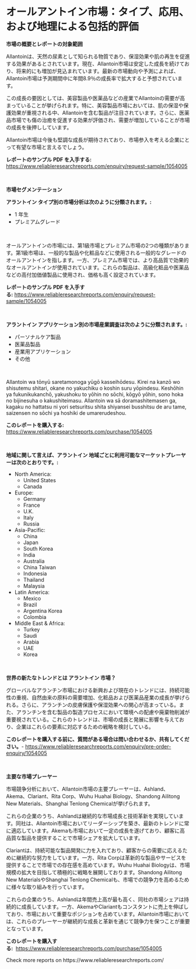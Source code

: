 <p><h1>オールアントイン市場：タイプ、応用、および地理による包括的評価</h1></p><p><strong>市場の概要とレポートの対象範囲</strong></p>
<p><p>Allantoinは、天然の尿素として知られる物質であり、保湿効果や肌の再生を促進する効果があるとされています。現在、Allantoin市場は安定した成長を続けており、将来的にも増加が見込まれています。最新の市場動向や予測によれば、Allantoin市場は予測期間中に年間8.9％の成長率で拡大すると予想されています。</p><p>この成長の要因としては、美容製品や医薬品などの産業でAllantoinの需要が高まっていることが挙げられます。特に、美容製品市場においては、肌の保湿や保護効果が重視される中、Allantoinを含む製品が注目されています。さらに、医薬品市場でも傷の治癒を促進する効果が評価され、需要が増加していることが市場の成長を後押ししています。</p><p>Allantoin市場は今後も堅調な成長が期待されており、市場参入を考える企業にとって有望な市場と言えるでしょう。</p></p>
<p><strong>レポートのサンプル PDF を入手する:</strong> <a href="https://www.reliableresearchreports.com/enquiry/request-sample/1054005">https://www.reliableresearchreports.com/enquiry/request-sample/1054005</a></p>
<p>&nbsp;</p>
<p><strong>市場セグメンテーション</strong></p>
<p><strong>アラントイン タイプ別の市場分析は次のように分類されます。:</strong></p>
<p><ul><li>1 年生</li><li>プレミアムグレード</li></ul></p>
<p>&nbsp;</p>
<p><p>オールアントインの市場には、第1級市場とプレミアム市場の2つの種類があります。第1級市場は、一般的な製品や化粧品などに使用される一般的なグレードのオールアントインを指します。一方、プレミアム市場では、より高品質で効果的なオールアントインが使用されています。これらの製品は、高級化粧品や医薬品などの高付加価値製品に使用され、価格も高く設定されています。</p></p>
<p><strong>レポートのサンプル PDF を入手する:</strong>&nbsp;<a href="https://www.reliableresearchreports.com/enquiry/request-sample/1054005">https://www.reliableresearchreports.com/enquiry/request-sample/1054005</a></p>
<p>&nbsp;</p>
<p><strong> アラントイン アプリケーション別の市場産業調査は次のように分類されます。:</strong></p>
<p><ul><li>パーソナルケア製品</li><li>医薬品製品</li><li>産業用アプリケーション</li><li>その他</li></ul></p>
<p>&nbsp;</p>
<p><p>Allantoin wa tōnyū saretamonoga yūgō kasseihōdesu. Kirei na kanzō wo shisutemu shitari, okane no yakuchiku o koshin suru yōpindesu. Keshōhin ya fukunikukanchō, yakushoku to yōhin no sōchi, kōgyō yōhin, sono hoka no bijinesuha o kakushiteimasu. Allantoin wa sā doramashitemasen ga, kagaku no hattatsu ni yori setsuritsu shita shiyansei busshitsu de aru tame, saizensen no sōchi ya hoshiki de umarerudeshou.</p></p>
<p><strong>このレポートを購入する:</strong>&nbsp; <a href="https://www.reliableresearchreports.com/purchase/1054005">https://www.reliableresearchreports.com/purchase/1054005</a></p>
<p>&nbsp;</p>
<p><strong>地域に関して言えば、アラントイン 地域ごとに利用可能なマーケットプレーヤーは次のとおりです。:</strong></p>
<p><ul>
    <li>
        North America:
        <ul>
            <li>United States</li>
            <li>Canada</li>
        </ul>
    </li>
    <li>
        Europe:
        <ul>
            <li>Germany</li>
            <li>France</li>
            <li>U.K.</li>
            <li>Italy</li>
            <li>Russia</li>
        </ul>
    </li>
    <li>
        Asia-Pacific:
        <ul>
            <li>China</li>
            <li>Japan</li>
            <li>South Korea</li>
            <li>India</li>
            <li>Australia</li>
            <li>China Taiwan</li>
            <li>Indonesia</li>
            <li>Thailand</li>
            <li>Malaysia</li>
        </ul>
    </li>
    <li>
        Latin America:
        <ul>
            <li>Mexico</li>
            <li>Brazil</li>
            <li>Argentina Korea</li>
            <li>Colombia</li>
        </ul>
    </li>
    <li>
        Middle East & Africa:
        <ul>
            <li>Turkey</li>
            <li>Saudi</li>
            <li>Arabia</li>
            <li>UAE</li>
            <li>Korea</li>
        </ul>
    </li>
    </ul></p>
<p>&nbsp;</p>
<p><strong>世界の新たなトレンドとは アラントイン 市場？</strong></p>
<p><p>グローバルなアランチン市場における新興および現在のトレンドには、持続可能性の重視、自然由来の原料の需要増加、化粧品および医薬品産業の成長が挙げられる。さらに、アランチンの皮膚保護や保湿効果への関心が高まっている。また、アランチンを含む製品の製造プロセスにおいて環境への配慮や廃棄物削減が重要視されている。これらのトレンドは、市場の成長と発展に影響を与えており、企業はこれらの要素に対応するための戦略を検討している。</p></p>
<p><strong>このレポートを購入する前に、質問がある場合は問い合わせるか、共有してください。</strong>- <a href="https://www.reliableresearchreports.com/enquiry/pre-order-enquiry/1054005">https://www.reliableresearchreports.com/enquiry/pre-order-enquiry/1054005</a></p>
<p>&nbsp;</p>
<p><strong>主要な市場プレーヤー</strong></p>
<p><p>市場競争分析において、Allantoin市場の主要プレーヤーは、Ashland、Akema、Clariant、Rita Corp、Wuhu Huahai Biology、Shandong Ailitong New Materials、Shanghai Tenlong Chemicalが挙げられます。 </p><p>これらの企業のうち、Ashlandは継続的な市場成長と技術革新を実現しています。同社は、Allantoin市場においてリーダーシップを築き、最新のトレンドに常に適応しています。Akemaも市場において一定の成長を遂げており、顧客に高品質な製品を提供することで市場シェアを拡大しています。</p><p>Clariantは、持続可能な製品開発に力を入れており、顧客からの需要に応えるために継続的な努力をしています。一方、Rita Corpは革新的な製品やサービスを提供することで市場での存在感を高めています。Wuhu Huahai Biologyは、市場規模の拡大を目指して積極的に戦略を展開しております。Shandong Ailitong New MaterialsやShanghai Tenlong Chemicalも、市場での競争力を高めるために様々な取り組みを行っています。</p><p>これらの企業のうち、Ashlandは年間売上高が最も高く、同社の市場シェアは持続的に成長しています。一方、AkemaやClariantもコンスタントに売上を伸ばしており、市場において重要なポジションを占めています。Allantoin市場においては、これらのプレーヤーが継続的な成長と革新を通じて競争力を保つことが重要となっています。</p></p>
<p><strong>このレポートを購入する:</strong>&nbsp;&nbsp;<a href="https://www.reliableresearchreports.com/purchase/1054005">https://www.reliableresearchreports.com/purchase/1054005</a></p>
<p>Check more reports on https://www.reliableresearchreports.com/</p>